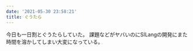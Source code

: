 ```yaml
---
date: '2021-05-30 23:58:21'
title: ぐうたら
---
```


今日も一日割とぐうたらしていた。
課題などがヤバいのにSILangの開発にまた時間を溶かしてしまい大変になっている。